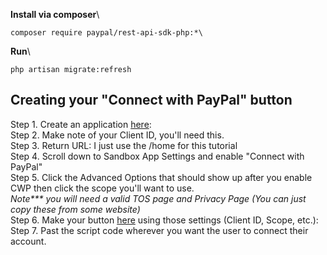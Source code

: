 **Install via composer**\
```
composer require paypal/rest-api-sdk-php:*\
```
**Run**\
```
php artisan migrate:refresh
```

Creating your "Connect with PayPal" button
-
Step 1. Create an application [here](https://developer.paypal.com/developer/applications/create):\
Step 2. Make note of your Client ID, you'll need this.\
Step 3. Return URL: I just use the /home for this tutorial\
Step 4. Scroll down to Sandbox App Settings and enable "Connect with PayPal"\
Step 5. Click the Advanced Options that should show up after you enable CWP then click the scope you'll want to use.\
_Note*** you will need a valid TOS page and Privacy Page (You can just copy these from some website)_\
Step 6. Make your button [here](https://developer.paypal.com/docs/integration/direct/identity/button-js-builder) using those settings (Client ID, Scope, etc.):\
Step 7. Past the script code wherever you want the user to connect their account. 
